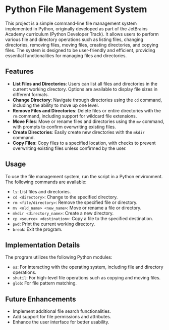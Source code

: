 # Python File Management System
This project is a simple command-line file management system implemented in Python, originally developed as part of the JetBrains Academy curriculum (Python Developer Track). It allows users to perform various file and directory operations such as listing files, changing directories, removing files, moving files, creating directories, and copying files. The system is designed to be user-friendly and efficient, providing essential functionalities for managing files and directories.

## Features

- **List Files and Directories**: Users can list all files and directories in the current working directory. Options are available to display file sizes in different formats.
- **Change Directory**: Navigate through directories using the `cd` command, including the ability to move up one level.
- **Remove Files and Directories**: Delete files or entire directories with the `rm` command, including support for wildcard file extensions.
- **Move Files**: Move or rename files and directories using the `mv` command, with prompts to confirm overwriting existing files.
- **Create Directories**: Easily create new directories with the `mkdir` command.
- **Copy Files**: Copy files to a specified location, with checks to prevent overwriting existing files unless confirmed by the user.

## Usage

To use the file management system, run the script in a Python environment. The following commands are available:

- `ls`: List files and directories.
- `cd <directory>`: Change to the specified directory.
- `rm <file/directory>`: Remove the specified file or directory.
- `mv <old_name> <new_name>`: Move or rename a file or directory.
- `mkdir <directory_name>`: Create a new directory.
- `cp <source> <destination>`: Copy a file to the specified destination.
- `pwd`: Print the current working directory.
- `break`: Exit the program.

## Implementation Details

The program utilizes the following Python modules:

- `os`: For interacting with the operating system, including file and directory operations.
- `shutil`: For high-level file operations such as copying and moving files.
- `glob`: For file pattern matching.

## Future Enhancements

- Implement additional file search functionalities.
- Add support for file permissions and attributes.
- Enhance the user interface for better usability.








